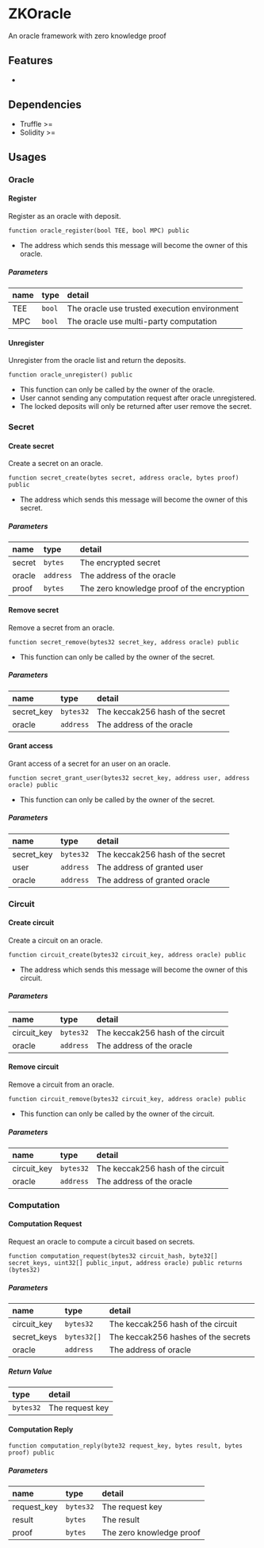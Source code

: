 # ZKOracle
An oracle framework with zero knowledge proof

## Features

* 

## Dependencies

* Truffle >=
* Solidity >=

## Usages

### Oracle

#### Register
Register as an oracle with deposit.

`function oracle_register(bool TEE, bool MPC) public`

* The address which sends this message will become the owner of this oracle.

##### Parameters

| name | type | detail |
| :-- | :-- | :-- |
| TEE | `bool` | The oracle use trusted execution environment |
| MPC | `bool` | The oracle use multi-party computation |

#### Unregister
Unregister from the oracle list and return the deposits.

`function oracle_unregister() public`

* This function can only be called by the owner of the oracle.
* User cannot sending any computation request after oracle unregistered.
* The locked deposits will only be returned after user remove the secret.

### Secret

#### Create secret
Create a secret on an oracle.

`function secret_create(bytes secret, address oracle, bytes proof) public`

* The address which sends this message will become the owner of this secret.

##### Parameters

| name | type | detail |
| :-- | :-- | :-- |
| secret | `bytes` | The encrypted secret |
| oracle | `address` | The address of the oracle |
| proof | `bytes` | The zero knowledge proof of the encryption |

#### Remove secret
Remove a secret from an oracle.

`function secret_remove(bytes32 secret_key, address oracle) public`

* This function can only be called by the owner of the secret.

##### Parameters

| name | type | detail |
| :-- | :-- | :-- |
| secret_key | `bytes32` | The keccak256 hash of the secret |
| oracle | `address` | The address of the oracle |

#### Grant access
Grant access of a secret for an user on an oracle.

`function secret_grant_user(bytes32 secret_key, address user, address oracle) public`

* This function can only be called by the owner of the secret.

##### Parameters

| name | type | detail |
| :-- | :-- | :-- |
| secret_key | `bytes32` | The keccak256 hash of the secret |
| user | `address` | The address of granted user |
| oracle | `address` | The address of granted oracle |

### Circuit

#### Create circuit
Create a circuit on an oracle.

`function circuit_create(bytes32 circuit_key, address oracle) public`

* The address which sends this message will become the owner of this circuit.

##### Parameters

| name | type | detail |
| :-- | :-- | :-- |
| circuit_key | `bytes32` | The keccak256 hash of the circuit |
| oracle | `address` | The address of the oracle |

#### Remove circuit
Remove a circuit from an oracle.

`function circuit_remove(bytes32 circuit_key, address oracle) public`

* This function can only be called by the owner of the circuit.

##### Parameters

| name | type | detail |
| :-- | :-- | :-- |
| circuit_key | `bytes32` | The keccak256 hash of the circuit |
| oracle | `address` | The address of the oracle |

### Computation

#### Computation Request
Request an oracle to compute a circuit based on secrets.

`function computation_request(bytes32 circuit_hash, byte32[] secret_keys, uint32[] public_input, address oracle) public returns (bytes32)`

##### Parameters

| name | type | detail |
| :-- | :-- | :-- |
| circuit_key | `bytes32` | The keccak256 hash of the circuit |
| secret_keys | `bytes32[]` | The keccak256 hashes of the secrets |
| oracle | `address` | The address of oracle |

##### Return Value

| type | detail |
| :-- | :-- |
| `bytes32` | The request key |

#### Computation Reply

`function computation_reply(byte32 request_key, bytes result, bytes proof) public`

##### Parameters

| name | type | detail |
| :-- | :-- | :-- |
| request_key | `bytes32` | The request key |
| result | `bytes` | The result |
| proof | `bytes` | The zero knowledge proof |

<!--
### Return values

| name | detail |
| :-- | :-- |
| SUCCESS | The operation successfully |
| EACCESS |  |

##### Return Value

| type | detail |
| :-- | :-- |
| `uint8` | Success or not |
-->
